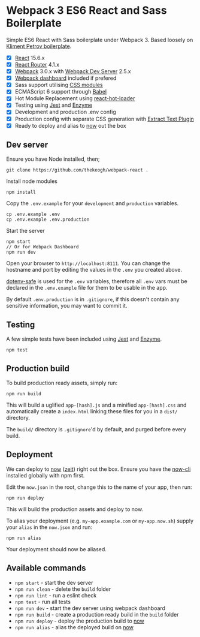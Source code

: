 # Webpack 3 ES6 React and Sass Boilerplate

Simple ES6 React with Sass boilerplate under Webpack 3. Based loosely on [Kliment Petrov boilerplate](https://github.com/KleoPetroff/react-webpack-boilerplate).

- [x] [React](https://facebook.github.io/react/) 15.6.x
- [x] [React Router](https://reacttraining.com/react-router/) 4.1.x
- [x] [Webpack](https://webpack.github.io/) 3.0.x with [Webpack Dev Server](https://webpack.github.io/docs/webpack-dev-server.html) 2.5.x
- [x] [Webpack dashboard](https://github.com/FormidableLabs/webpack-dashboard) included if prefered
- [x] Sass support utilising [CSS modules](https://css-modules.github.io/webpack-demo/)
- [x] ECMAScript 6 support through [Babel](https://babeljs.io/)
- [x] Hot Module Replacement using [react-hot-loader](https://github.com/gaearon/react-hot-loader)
- [x] Testing using [Jest](https://facebook.github.io/jest) and [Enzyme](https://github.com/airbnb/enzyme)
- [x] Development and production .env config
- [x] Production config with separate CSS generation with [Extract Text Plugin](https://github.com/webpack-contrib/extract-text-webpack-plugin)
- [x] Ready to deploy and alias to [now](https://github.com/zeit/now-cli) out the box

## Dev server

Ensure you have Node installed, then;

	git clone https://github.com/thekeogh/webpack-react .
	
Install node modules

	npm install
	
Copy the `.env.example` for your `development` and `production` variables.

	cp .env.example .env
	cp .env.example .env.production
	
Start the server

	npm start
	// Or for Webpack Dashboard
	npm run dev
	
Open your browser to `http://localhost:8111`. You can change the hostname and port by editing the values in the `.env` you created above.

[dotenv-safe](https://www.npmjs.com/package/dotenv-safe) is used for the `.env` variables, therefore all `.env` vars must be declared in the `.env.example` file for them to be usable in the app.

By default `.env.production` is in `.gitignore`, if this doesn't contain any sensitive information, you may want to commit it.

## Testing

A few simple tests have been included using [Jest](https://facebook.github.io/jest) and [Enzyme](https://github.com/airbnb/enzyme).

	npm test

## Production build

To build production ready assets, simply run:

	npm run build
	
This will build a uglified `app-[hash].js` and a minified `app-[hash].css` and automatically create a `index.html` linking these files for you in a `dist/` directory.

The `build/` directory is `.gitignore`'d by default, and purged before every build.

## Deployment

We can deploy to [now](https://github.com/zeit/now-cli) ([zeit](https://zeit.co/)) right out the box. Ensure you have the [now-cli](https://www.npmjs.com/package/now) installed globally with npm first.

Edit the `now.json` in the root, change this to the name of your app, then run:

	npm run deploy
	
This will build the production assets and deploy to now. 

To alias your deployment (e.g. `my-app.example.com` or `my-app.now.sh`) supply your `alias` in the `now.json` and run:

	npm run alias
	
Your deployment should now be aliased.

## Available commands

- `npm start` - start the dev server
- `npm run clean` - delete the `build` folder
- `npm run lint` - run a eslint check
- `npm test` - run all tests
- `npm run dev` - start the dev server using webpack dashboard
- `npm run build` - create a production ready build in the `build` folder
- `npm run deploy` - deploy the production build to [now](https://github.com/zeit/now-cli)
- `npm run alias` - alias the deployed build on [now](https://github.com/zeit/now-cli)

